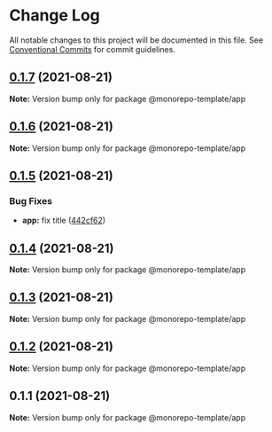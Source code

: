 # Change Log

All notable changes to this project will be documented in this file.
See [Conventional Commits](https://conventionalcommits.org) for commit guidelines.

## [0.1.7](https://github.com/JoselynDRF/monorepo-lerna-commitizen/compare/@monorepo-template/app@0.1.6...@monorepo-template/app@0.1.7) (2021-08-21)

**Note:** Version bump only for package @monorepo-template/app





## [0.1.6](https://github.com/JoselynDRF/monorepo-lerna-commitizen/compare/@monorepo-template/app@0.1.5...@monorepo-template/app@0.1.6) (2021-08-21)

**Note:** Version bump only for package @monorepo-template/app





## [0.1.5](https://github.com/JoselynDRF/monorepo-lerna-commitizen/compare/@monorepo-template/app@0.1.4...@monorepo-template/app@0.1.5) (2021-08-21)


### Bug Fixes

* **app:** fix title ([442cf62](https://github.com/JoselynDRF/monorepo-lerna-commitizen/commit/442cf6295ffed56849cb62bf41214d45dad03551))





## [0.1.4](https://github.com/JoselynDRF/monorepo-lerna-commitizen/compare/@monorepo-template/app@0.1.3...@monorepo-template/app@0.1.4) (2021-08-21)

**Note:** Version bump only for package @monorepo-template/app





## [0.1.3](https://github.com/JoselynDRF/monorepo-lerna-commitizen/compare/@monorepo-template/app@0.1.2...@monorepo-template/app@0.1.3) (2021-08-21)

**Note:** Version bump only for package @monorepo-template/app





## [0.1.2](https://github.com/JoselynDRF/monorepo-lerna-commitizen/compare/@monorepo-template/app@0.1.1...@monorepo-template/app@0.1.2) (2021-08-21)

**Note:** Version bump only for package @monorepo-template/app





## 0.1.1 (2021-08-21)

**Note:** Version bump only for package @monorepo-template/app
